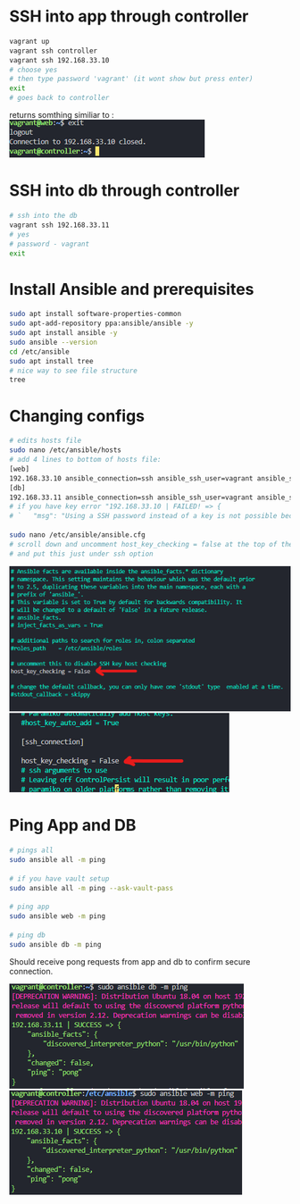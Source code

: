 # SSH into app through controller
```bash
vagrant up
vagrant ssh controller
vagrant ssh 192.168.33.10
# choose yes
# then type password 'vagrant' (it wont show but press enter)
exit
# goes back to controller
```
returns somthing similiar to :
![Alt text](imgs-steps/1.png)
# SSH into db through controller
```bash
# ssh into the db
vagrant ssh 192.168.33.11
# yes
# password - vagrant
exit
```
# Install Ansible and prerequisites
```bash
sudo apt install software-properties-common
sudo apt-add-repository ppa:ansible/ansible -y
sudo apt install ansible -y
sudo ansible --version
cd /etc/ansible
sudo apt install tree
# nice way to see file structure
tree
```
# Changing configs
```bash
# edits hosts file
sudo nano /etc/ansible/hosts
# add 4 lines to bottom of hosts file: 
[web]
192.168.33.10 ansible_connection=ssh ansible_ssh_user=vagrant ansible_ssh_pass=vagrant
[db]
192.168.33.11 ansible_connection=ssh ansible_ssh_user=vagrant ansible_ssh_pass=vagrant
# if you have key error "192.168.33.10 | FAILED! => {
# `   "msg": "Using a SSH password instead of a key is not possible because Host Key checking is enabled and sshpass does not support this.  Please add this host's fingerprint to your known_hosts file to manage this host."

sudo nano /etc/ansible/ansible.cfg
# scroll down and uncomment host_key_checking = false at the top of the file
# and put this just under ssh option
```
![Alt text](imgs-steps/2.png)
![Alt text](imgs-steps/3.png)

# Ping App and DB
```bash
# pings all
sudo ansible all -m ping

# if you have vault setup
sudo ansible all -m ping --ask-vault-pass

# ping app
sudo ansible web -m ping

# ping db
sudo ansible db -m ping
```
Should receive pong requests from app and db to confirm secure connection.

![Alt text](imgs-steps/4.png)![Alt text](imgs-steps/5.png)